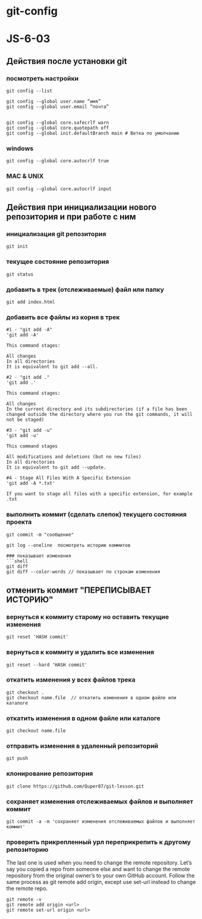 # git-config
# JS-6-03

## Действия после установки git

### посмотреть настройки

```shell
git config --list
```

```shell
git config --global user.name “имя”
git config --global user.email “почта”


git config --global core.safecrlf warn
git config --global core.quotepath off
git config --global init.defaultBranch main # Ветка по умолчанию
```

### windows

```shell
git config --global core.autocrlf true
```

### MAC & UNIX

```shell
git config --global core.autocrlf input
```

## Действия при инициализации нового репозитория и при работе с ним

### инициализация git репозитория

```shell
git init
```

### текущее состояние репозитория

```shell
git status
```

### добавить в трек (отслеживаемые) файл или папку

```shell
git add index.html
```

### добавить все файлы из корня в трек

```shell
#1 - "git add -A"
'git add -A'

This command stages:

All changes
In all directories
It is equivalent to git add --all.

#2 - "git add ."
'git add .'

This command stages:

All changes
In the current directory and its subdirectories (if a file has been changed outside the directory where you run the git commands, it will not be staged)

#3 - "git add -u"
'git add -u'

This command stages

All modifications and deletions (but no new files)
In all directories
It is equivalent to git add --update.

#4 - Stage All Files With A Specific Extension
'git add -A *.txt'

If you want to stage all files with a specific extension, for example .txt
```

### выполнить коммит (сделать слепок) текущего состояния проекта

```shell
git commit -m "сообщение"
```

```shell
git log --oneline  посмотреть историю коммитов

### показывает изменения
```shell
git diff
git diff --color-words // показывает по строкам изменения
```

## отменить коммит "ПЕРЕПИСЫВАЕТ ИСТОРИЮ"

### вернуться к коммиту старому но оставить текущие изменения

```shell
git reset 'HASH commit'
```

### вернуться к коммиту и удалить все изменения

```shell
git reset --hard 'HASH commit'
```

### откатить изменения у всех файлов трека

```shell
git checkout .  
git checkout name.file  // откатить изменения в одном файле или каталоге
```

### откатить изменения в одном файле или каталоге

```shell
git checkout name.file
```

### отправить изменения в удаленный репозиторий

```shell
git push 
```

### клонирование репозитория

```shell
git clone https://github.com/Quper87/git-lesson.git
```

### сохраняет изменения отслеживаемых файлов и выполняет коммит

```shell
git commit -a -m 'сохраняет изменения отслеживаемых файлов и выполняет коммит'
```
### проверить прикрепленный урл переприкрепить к другому репозиторию
The last one is used when you need to change the remote repository. Let’s say you copied a repo from someone else and want to change the remote repository from the original owner’s to your own GitHub account. Follow the same process as git remote add origin, except use set-url instead to change the remote repo.

```shell
git remote -v
git remote add origin <url>
git remote set-url origin <url>
```
